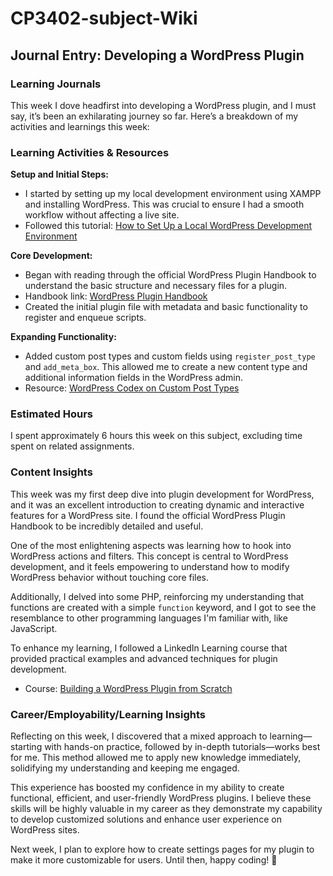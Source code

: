 # CP3402-subject-Wiki
## Journal Entry: Developing a WordPress Plugin

### Learning Journals
This week I dove headfirst into developing a WordPress plugin, and I must say, it’s been an exhilarating journey so far. Here’s a breakdown of my activities and learnings this week:

### Learning Activities & Resources

**Setup and Initial Steps:**
- I started by setting up my local development environment using XAMPP and installing WordPress. This was crucial to ensure I had a smooth workflow without affecting a live site.
- Followed this tutorial: [How to Set Up a Local WordPress Development Environment](https://developer.wordpress.org/themes/getting-started/setting-up-a-local-server/)

**Core Development:**
- Began with reading through the official WordPress Plugin Handbook to understand the basic structure and necessary files for a plugin.
- Handbook link: [WordPress Plugin Handbook](https://developer.wordpress.org/plugins/intro/)
- Created the initial plugin file with metadata and basic functionality to register and enqueue scripts.

**Expanding Functionality:**
- Added custom post types and custom fields using `register_post_type` and `add_meta_box`. This allowed me to create a new content type and additional information fields in the WordPress admin.
- Resource: [WordPress Codex on Custom Post Types](https://developer.wordpress.org/reference/functions/register_post_type/)

### Estimated Hours
I spent approximately 6 hours this week on this subject, excluding time spent on related assignments.

### Content Insights
This week was my first deep dive into plugin development for WordPress, and it was an excellent introduction to creating dynamic and interactive features for a WordPress site. I found the official WordPress Plugin Handbook to be incredibly detailed and useful.

One of the most enlightening aspects was learning how to hook into WordPress actions and filters. This concept is central to WordPress development, and it feels empowering to understand how to modify WordPress behavior without touching core files.

Additionally, I delved into some PHP, reinforcing my understanding that functions are created with a simple `function` keyword, and I got to see the resemblance to other programming languages I'm familiar with, like JavaScript.

To enhance my learning, I followed a LinkedIn Learning course that provided practical examples and advanced techniques for plugin development.
- Course: [Building a WordPress Plugin from Scratch](https://www.linkedin.com/learning/wordpress-building-plugins-3/level-up-your-wordpress-skills?autoplay=true&u=2223545)

### Career/Employability/Learning Insights
Reflecting on this week, I discovered that a mixed approach to learning—starting with hands-on practice, followed by in-depth tutorials—works best for me. This method allowed me to apply new knowledge immediately, solidifying my understanding and keeping me engaged.

This experience has boosted my confidence in my ability to create functional, efficient, and user-friendly WordPress plugins. I believe these skills will be highly valuable in my career as they demonstrate my capability to develop customized solutions and enhance user experience on WordPress sites.

Next week, I plan to explore how to create settings pages for my plugin to make it more customizable for users. Until then, happy coding! 🚀
